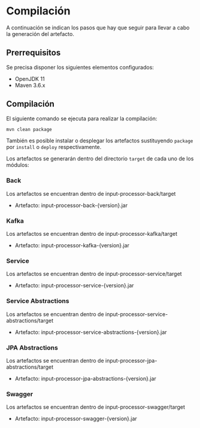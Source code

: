 # Compilación

A continuación se indican los pasos que hay que seguir para llevar a cabo la generación del artefacto.

## Prerrequisitos

Se precisa disponer los siguientes elementos configurados:

* OpenJDK 11
* Maven 3.6.x

## Compilación

El siguiente comando se ejecuta para realizar la compilación:

```bash
mvn clean package
```

También es posible instalar o desplegar los artefactos sustituyendo `package` por `install` o `deploy` respectivamente.

Los artefactos se generarán dentro del directorio `target` de cada uno de los módulos:

### Back

Los artefactos se encuentran dentro de input-processor-back/target

* Artefacto: input-processor-back-{version}.jar

### Kafka

Los artefactos se encuentran dentro de input-processor-kafka/target

* Artefacto: input-processor-kafka-{version}.jar

### Service

Los artefactos se encuentran dentro de input-processor-service/target

* Artefacto: input-processor-service-{version}.jar

### Service Abstractions

Los artefactos se encuentran dentro de input-processor-service-abstractions/target

* Artefacto: input-processor-service-abstractions-{version}.jar

### JPA Abstractions

Los artefactos se encuentran dentro de input-processor-jpa-abstractions/target

* Artefacto: input-processor-jpa-abstractions-{version}.jar

### Swagger

Los artefactos se encuentran dentro de input-processor-swagger/target

* Artefacto: input-processor-swagger-{version}.jar
